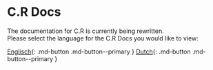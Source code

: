 # C.R Docs

The documentation for C.R is currently being rewritten.  
Please select the language for the C.R Docs you would like to view:

[Englisch](https://clubrescue.github.io/crdocs-en){: .md-button .md-button--primary } [Dutch](https://clubrescue.github.io/crdocs-nl){: .md-button .md-button--primary }